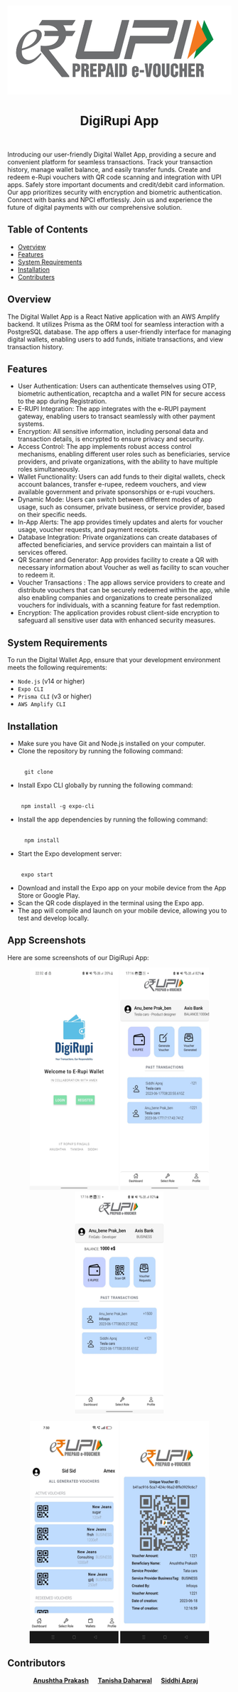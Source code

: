 <p align="center">
    <img src="assets/e-rupi.png" alt="Logo" width="580" height="200">

  <h1 align="center">DigiRupi App</h1>
    <br />
    
  </p>
</p>


Introducing our user-friendly Digital Wallet App, providing a secure and convenient platform for seamless transactions. Track your transaction history, manage wallet balance, and easily transfer funds. Create and redeem e-Rupi vouchers with QR code scanning and integration with UPI apps. Safely store important documents and credit/debit card information. Our app prioritizes security with encryption and biometric authentication. Connect with banks and NPCI effortlessly. Join us and experience the future of digital payments with our comprehensive solution.

## Table of Contents

- [Overview](#overview)
- [Features](#features)
- [System Requirements](#system-requirements)
- [Installation](#installation)
- [Contributers](#contributers)

## Overview

The Digital Wallet App is a React Native application with an AWS Amplify backend. It utilizes Prisma as the ORM tool for seamless interaction with a PostgreSQL database. The app offers a user-friendly interface for managing digital wallets, enabling users to add funds, initiate transactions, and view transaction history.

## Features

- User Authentication: Users can authenticate themselves using OTP, biometric authentication, recaptcha and a wallet PIN for secure access to the app during Registration.
- E-RUPI Integration: The app integrates with the e-RUPI payment gateway, enabling users to transact seamlessly with other payment systems.
- Encryption: All sensitive information, including personal data and transaction details, is encrypted to ensure privacy and security.
- Access Control: The app implements robust access control mechanisms, enabling different user roles such as beneficiaries, service providers, and private organizations, with the ability to have multiple roles simultaneously.
- Wallet Functionality: Users can add funds to their digital wallets, check account balances, transfer e-rupee, redeem vouchers, and view available government and private sponsorships or e-rupi vouchers.
- Dynamic Mode: Users can switch between different modes of app usage, such as consumer, private business, or service provider, based on their specific needs.
- In-App Alerts: The app provides timely updates and alerts for voucher usage, voucher requests, and payment receipts.
- Database Integration: Private organizations can create databases of affected beneficiaries, and service providers can maintain a list of services offered.
- QR Scanner and Generator: App provides facility to create a QR with necessary information about Voucher as well as facility to scan voucher to redeem it.
- Voucher Transactions : The app allows service providers to create and distribute vouchers that can be securely redeemed within the app, while also enabling companies and 
  organizations to create personalized vouchers for individuals, with a scanning feature for fast redemption.
- Encryption: The application provides robust client-side encryption to safeguard all sensitive user data with enhanced security measures.

## System Requirements

To run the Digital Wallet App, ensure that your development environment meets the following requirements:

- `Node.js` (v14 or higher)
- `Expo CLI`
- `Prisma CLI` (v3 or higher)
- `AWS Amplify CLI`

## Installation

- Make sure you have Git and Node.js installed on your computer.
- Clone the repository by running the following command:
  <pre><code>
    git clone <repository-url>
  </code></pre>
- Install Expo CLI globally by running the following command:
  <pre><code>
   npm install -g expo-cli
  </code></pre>
- Install the app dependencies by running the following command:
   <pre><code>
    npm install
  </code></pre>
- Start the Expo development server:
  <pre><code>
   expo start
  </code></pre>
- Download and install the Expo app on your mobile device from the App Store or Google Play.
- Scan the QR code displayed in the terminal using the Expo app.
- The app will compile and launch on your mobile device, allowing you to test and develop locally.

## App Screenshots

Here are some screenshots of our DigiRupi App:

   <p align="center">
  <img src="./assets/5.jpeg" alt="Logo" width="200" height="500">
  <img src="./assets/2.jpeg" alt="Logo" width="200" height="500">
  <img src="./assets/3.jpeg" alt="Logo" width="200" height="500">
</p>

<p align="center">
  <img src="./assets/1.jpeg" alt="Logo" width="200" height="500">
  <img src="./assets/4.jpeg" alt="Logo" width="200" height="500">
</p>

<h2 id="contributers">Contributors</h2>

<div align="center">
  <strong>
    <a href="https://github.com/anushthaPrakash">Anushtha Prakash</a> &emsp;
    <a href="https://github.com/tanishadaharwal">Tanisha Daharwal</a> &emsp;
    <a href="https://github.com/SiddhiApraj7">Siddhi Apraj</a> &emsp;
  </strong>
</div>
